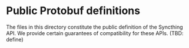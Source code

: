 # Public Protobuf definitions

The files in this directory constitute the public definition of the Syncthing
API. We provide certain guarantees of compatibility for these APIs. (TBD: define)
